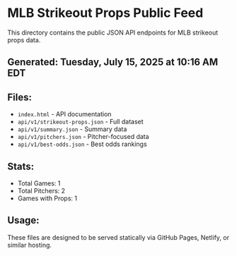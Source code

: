 # MLB Strikeout Props Public Feed

This directory contains the public JSON API endpoints for MLB strikeout props data.

## Generated: Tuesday, July 15, 2025 at 10:16 AM EDT

## Files:
- `index.html` - API documentation
- `api/v1/strikeout-props.json` - Full dataset
- `api/v1/summary.json` - Summary data
- `api/v1/pitchers.json` - Pitcher-focused data  
- `api/v1/best-odds.json` - Best odds rankings

## Stats:
- Total Games: 1
- Total Pitchers: 2
- Games with Props: 1

## Usage:
These files are designed to be served statically via GitHub Pages, Netlify, or similar hosting.
